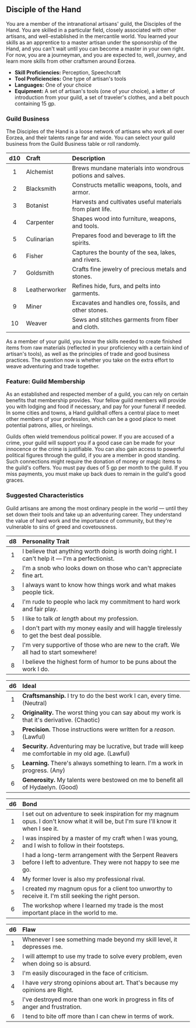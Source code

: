 ## Disciple of the Hand
You are a member of the intranational artisans' guild, the Disciples of the Hand. You are skilled in a particular field, closely associated with other artisans, and well-established in the mercantile world. You learned your skills as an apprentice to a master artisan under the sponsorship of the Hand, and you can't wait until you can become a master in your own right. For now, you are a journeyman, and you are expected to, well, *journey*, and learn more skills from other craftsmen around Eorzea.

* **Skill Proficiencies:** Perception, Speechcraft
* **Tool Proficiencies:** One type of artisan's tools
* **Languages:** One of your choice
* **Equipment:** A set of artisan's tools (one of your choice), a letter of introduction from your guild, a set of traveler's clothes, and a belt pouch containing 15 gp.

### Guild Business
The Disciples of the Hand is a loose network of artisans who work all over Eorzea, and their talents range far and wide. You can select your guild business from the Guild Business table or roll randomly.

| d10 | Craft | Description |
|:----:|:-----------|:-----|
|  1  | Alchemist | Brews mundane materials into wondrous potions and salves. |
|  2  | Blacksmith | Constructs metallic weapons, tools, and armor. |
|  3  | Botanist | Harvests and cultivates useful materials from plant life. |
|  4  | Carpenter | Shapes wood into furniture, weapons, and tools. |
|  5  | Culinarian | Prepares food and beverage to lift the spirits. |
|  6  | Fisher | Captures the bounty of the sea, lakes, and rivers. |
|  7  | Goldsmith | Crafts fine jewelry of precious metals and stones. |
|  8  | Leatherworker | Refines hide, furs, and pelts into garments. |
|  9  | Miner | Excavates and handles ore, fossils, and other stones. |
|  10  | Weaver | Sews and stitches garments from fiber and cloth. |

As a member of your guild, you know the skills needed to create finished items from raw materials (reflected in your proficiency with a certain kind of artisan's tools), as well as the principles of trade and good business practices. The question now is whether you take on the extra effort to weave adventuring and trade together.

### Feature: Guild Membership
As an established and respected member of a guild, you can rely on certain benefits that membership provides. Your fellow guild members will provide you with lodging and food if necessary, and pay for your funeral if needed. In some cities and towns, a Hand guildhall offers a central place to meet other members of your profession, which can be a good place to meet potential patrons, allies, or hirelings.

Guilds often wield tremendous political power. If you are accused of a crime, your guild will support you if a good case can be made for your innocence or the crime is justifiable. You can also gain access to powerful political figures through the guild, if you are a member in good standing. Such connections might require the donation of money or magic items to the guild's coffers. You must pay dues of 5 gp per month to the guild. If you miss payments, you must make up back dues to remain in the guild's good graces.

### Suggested Characteristics
Guild artisans are among the most ordinary people in the world — until they set down their tools and take up an adventuring career. They understand the value of hard work and the importance of community, but they're vulnerable to sins of greed and covetousness.

| d8  | Personality Trait |
|:----:|:-----------|
|  1  | I believe that anything worth doing is worth doing right. I can't help it — I'm a perfectionist. |
|  2  | I'm a snob who looks down on those who can't appreciate fine art. |
|  3  | I always want to know how things work and what makes people tick. |
|  4  | I'm rude to people who lack my commitment to hard work and fair play. |
|  5  | I like to talk *at length* about my profession. |
|  6  | I don't part with my money easily and will haggle tirelessly to get the best deal possible. |
|  7  | I'm very supportive of those who are new to the craft. We all had to start somewhere! |
|  8  | I believe the highest form of humor to be puns about the work I do. |

| d6  | Ideal |
|:----:|:-----------|
|  1  | **Craftsmanship.** I try to do the best work I can, every time. (Neutral) |
|  2  | **Originality.** The worst thing you can say about my work is that it's derivative. (Chaotic) |
|  3  | **Precision.** Those instructions were written for a *reason*. (Lawful) |
|  4  | **Security.** Adventuring may be lucrative, but trade will keep me comfortable in my old age. (Lawful) |
|  5  | **Learning.** There's always something to learn. I'm a work in progress. (Any) |
|  6  | **Generosity.** My talents were bestowed on me to benefit all of Hydaelyn. (Good) |

| d6  | Bond |
|:----:|:-----------|
|  1  | I set out on adventure to seek inspiration for my magnum opus. I don't know what it will be, but I'm sure I'll know it when I see it. |
|  2  | I was inspired by a master of my craft when I was young, and I wish to follow in their footsteps. |
|  3  | I had a long-term arrangement with the Serpent Reavers before I left to adventure. They were not happy to see me go. |
|  4  | My former lover is also my professional rival. |
|  5  | I created my magnum opus for a client too unworthy to receive it. I'm still seeking the right person. |
|  6  | The workshop where I learned my trade is the most important place in the world to me. |

| d6  | Flaw |
|:----:|:-----------|
|  1  | Whenever I see something made beyond my skill level, it depresses me. |
|  2  | I will attempt to use my trade to solve every problem, even when doing so is absurd. |
|  3  | I'm easily discouraged in the face of criticism. |
|  4  | I have *very* strong opinions about art. That's because my opinions are Right. |
|  5  | I've destroyed more than one work in progress in fits of anger and frustration. |
|  6  | I tend to bite off more than I can chew in terms of work. |